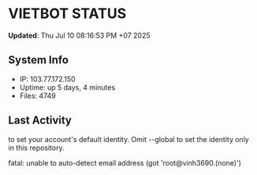 # VIETBOT STATUS
**Updated**: Thu Jul 10 08:16:53 PM +07 2025

## System Info
- IP: 103.77.172.150
- Uptime: up 5 days, 4 minutes
- Files: 4749

## Last Activity

to set your account's default identity.
Omit --global to set the identity only in this repository.

fatal: unable to auto-detect email address (got 'root@vinh3690.(none)')
